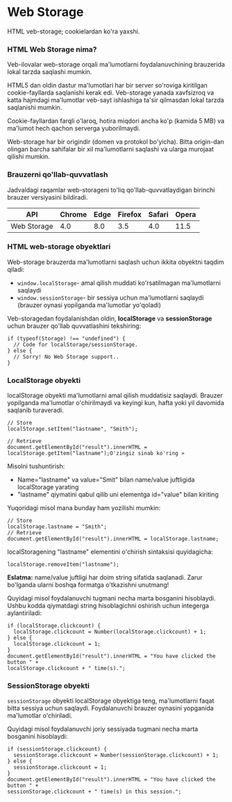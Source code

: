 # Web Storage

HTML veb-storage; cookielardan ko'ra yaxshi.

### HTML Web Storage nima?

Veb-ilovalar web-storage orqali ma'lumotlarni foydalanuvchining brauzerida lokal tarzda saqlashi mumkin.

HTML5 dan oldin dastur ma'lumotlari har bir server so'roviga kiritilgan cookie-fayllarda saqlanishi kerak edi. Veb-storage yanada xavfsizroq va katta hajmdagi ma'lumotlar veb-sayt ishlashiga ta'sir qilmasdan lokal tarzda saqlanishi mumkin.

Cookie-fayllardan farqli o'laroq, hotira miqdori ancha ko'p (kamida 5 MB) va ma'lumot hech qachon serverga yuborilmaydi.

Web-storage har bir origindir (domen va protokol bo'yicha). Bitta origin-dan olingan barcha sahifalar bir xil ma'lumotlarni saqlashi va ularga murojaat qilishi mumkin.

### Brauzerni qo'llab-quvvatlash

Jadvaldagi raqamlar web-storageni to'liq qo'llab-quvvatlaydigan birinchi brauzer versiyasini bildiradi.

| API         | Chrome | Edge | Firefox | Safari | Opera |
| ----------- | ------ | ---- | ------- | ------ | ----- |
| Web Storage | 4.0    | 8.0  | 3.5     | 4.0    | 11.5  |

### HTML web-storage obyektlari

Web-storage brauzerda ma'lumotlarni saqlash uchun ikkita obyektni taqdim qiladi:

* `window.localStorage`- amal qilish muddati ko'rsatilmagan ma'lumotlarni saqlaydi
* `window.sessionStorage`- bir sessiya uchun ma'lumotlarni saqlaydi (brauzer oynasi yopilganda ma'lumotlar yo'qoladi)

Veb-storagedan foydalanishdan oldin, **localStorage** va **sessionStorage** uchun brauzer qo'llab quvvatlashini tekshiring:

```
if (typeof(Storage) !== "undefined") {
  // Code for localStorage/sessionStorage.
} else {
  // Sorry! No Web Storage support..
}
```

### LocalStorage obyekti

localStorage obyekti ma'lumotlarni amal qilish muddatisiz saqlaydi. Brauzer yopilganda ma'lumotlar o'chirilmaydi va keyingi kun, hafta yoki yil davomida saqlanib turaveradi.

```
// Store
localStorage.setItem("lastname", "Smith");

// Retrieve
document.getElementById("result").innerHTML = localStorage.getItem("lastname");O'zingiz sinab ko'ring »
```

Misolni tushuntirish:

* Name="lastname" va value="Smit" bilan name/value juftligida localStorage yarating
* "lastname" qiymatini qabul qilib uni elementga id="value" bilan kiriting

Yuqoridagi misol mana bunday ham yozilishi mumkin:

```
// Store
localStorage.lastname = "Smith";
// Retrieve
document.getElementById("result").innerHTML = localStorage.lastname;
```

localStoragening "lastname" elementini o'chirish sintaksisi quyidagicha:

```
localStorage.removeItem("lastname");
```

**Eslatma:** name/value juftligi har doim string sifatida saqlanadi. Zarur bo'lganda ularni boshqa formatga o'tkazishni unutmang!

Quyidagi misol foydalanuvchi tugmani necha marta bosganini hisoblaydi. Ushbu kodda qiymatdagi string hisoblagichni oshirish uchun integerga aylantiriladi:

```
if (localStorage.clickcount) {
  localStorage.clickcount = Number(localStorage.clickcount) + 1;
} else {
  localStorage.clickcount = 1;
}
document.getElementById("result").innerHTML = "You have clicked the button " +
localStorage.clickcount + " time(s).";
```

### SessionStorage obyekti

`sessionStorage` obyekti localStorage obyektiga teng, ma'lumotlarni faqat bitta sessiya uchun saqlaydi. Foydalanuvchi brauzer oynasini yopganida ma'lumotlar o'chiriladi.

Quyidagi misol foydalanuvchi joriy sessiyada tugmani necha marta bosganini hisoblaydi:

```
if (sessionStorage.clickcount) {
  sessionStorage.clickcount = Number(sessionStorage.clickcount) + 1;
} else {
  sessionStorage.clickcount = 1;
}
document.getElementById("result").innerHTML = "You have clicked the button " +
sessionStorage.clickcount + " time(s) in this session.";
```
